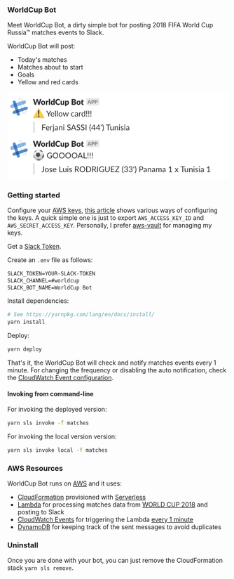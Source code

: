 ### WorldCup Bot

Meet WorldCup Bot, a dirty simple bot for posting 2018 FIFA World Cup Russia™ matches events to Slack.

WorldCup Bot will post:

* Today's matches
* Matches about to start
* Goals
* Yellow and red cards

![](preview.png)

### Getting started

Configure your [AWS keys](https://docs.aws.amazon.com/IAM/latest/UserGuide/id_credentials_access-keys.html), [this article](https://serverless.com/framework/docs/providers/aws/guide/credentials/) shows various ways of configuring the keys. A quick simple one is just to export `AWS_ACCESS_KEY_ID` and `AWS_SECRET_ACCESS_KEY`. Personally, I prefer [aws-vault](https://github.com/99designs/aws-vault) for managing my keys.

Get a [Slack Token](https://api.slack.com/custom-integrations/legacy-tokens).

Create an `.env` file as follows:

```
SLACK_TOKEN=YOUR-SLACK-TOKEN
SLACK_CHANNEL=#worldcup
SLACK_BOT_NAME=WorldCup Bot
```

Install dependencies:

```sh
# See https://yarnpkg.com/lang/en/docs/install/
yarn install
```

Deploy:

```sh
yarn deploy
```

That's it, the WorldCup Bot will check and notify matches events every 1 minute. For changing the frequency or disabling the auto notification, check the [CloudWatch Event configuration](https://github.com/phstc/serverless-world-cup-slack-bot/blob/8ea969b5df65be1ce84d44a4544643ba4230d4b2/serverless.yml#L28-L29).

#### Invoking from command-line

For invoking the deployed version:

```sh
yarn sls invoke -f matches
```

For invoking the local version version:

```sh
yarn sls invoke local -f matches
```

### AWS Resources

WorldCup Bot runs on [AWS](https://aws.amazon.com/) and it uses:

* [CloudFormation](https://aws.amazon.com/cloudformation/) provisioned with [Serverless](https://serverless.com)
* [Lambda](https://aws.amazon.com/lambda/) for processing matches data from [WORLD CUP 2018](https://worldcup.sfg.io/) and posting to Slack
* [CloudWatch Events](https://docs.aws.amazon.com/AmazonCloudWatch/latest/events/WhatIsCloudWatchEvents.html) for triggering the Lambda [every 1 minute](https://github.com/phstc/serverless-world-cup-slack-bot/blob/8ea969b5df65be1ce84d44a4544643ba4230d4b2/serverless.yml#L28)
* [DynamoDB](https://aws.amazon.com/dynamodb/) for keeping track of the sent messages to avoid duplicates

### Uninstall

Once you are done with your bot, you can just remove the CloudFormation stack `yarn sls remove`.
